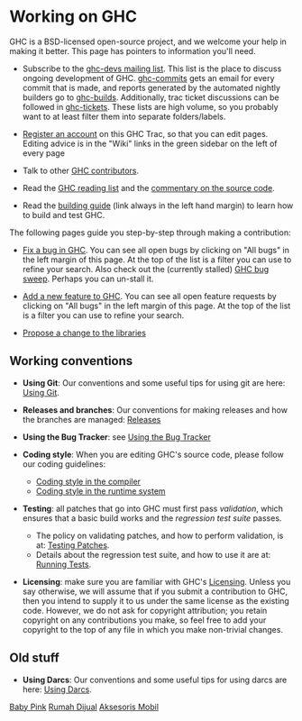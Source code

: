 # Working on GHC



GHC is a BSD-licensed open-source project, and we welcome your help in making it better.
This page has pointers to information you'll need.


- Subscribe to the [
  ghc-devs mailing list](http://www.haskell.org/mailman/listinfo/ghc-devs).  This list is the place to discuss ongoing development of GHC. [
  ghc-commits](http://www.haskell.org/mailman/listinfo/ghc-commits) gets an email for every commit that is made, and reports generated by the automated nightly builders go to [
  ghc-builds](http://www.haskell.org/mailman/listinfo/ghc-builds). Additionally, trac ticket discussions can be followed in [
  ghc-tickets](http://www.haskell.org/mailman/listinfo/ghc-tickets). These lists are high volume, so you probably want to at least filter them into separate folders/labels.

- [Register an account](/trac/ghc/register) on this GHC Trac, so that you can edit pages.  Editing advice is in the "Wiki" links in the green sidebar on the left of every page

- Talk to other [GHC contributors](contributors).

- Read the [GHC reading list](reading-list) and the [commentary on the source code](commentary).

- Read the [building guide](building) (link always in the left hand margin) to learn how to build and test GHC.


The following pages guide you step-by-step through making a contribution:


- [Fix a bug in GHC](working-conventions/fixing-bugs). You can see all open bugs by clicking on "All bugs" in the left margin of this page.  At the top of the list is a filter you can use to refine your search.  Also check out the (currently stalled) [GHC bug sweep](bug-sweep).  Perhaps you can un-stall it.

- [Add a new feature to GHC](working-conventions/adding-features). You can see all open feature requests by clicking on "All bugs" in the left margin of this page.  At the top of the list is a filter you can use to refine your search.

- [
  Propose a change to the libraries](http://haskell.org/haskellwiki/Library_submissions)

## Working conventions


- **Using Git**: Our conventions and some useful tips for using git are here: [Using Git](working-conventions/git).

- **Releases and branches**: Our conventions for making releases and how the branches are managed: [Releases](working-conventions/releases)

- **Using the Bug Tracker**: see [Using the Bug Tracker](working-conventions/bug-tracker)

- **Coding style**: When you are editing GHC's source code, please follow our coding guidelines:

  - [Coding style in the compiler](commentary/coding-style)
  - [Coding style in the runtime system](commentary/rts/conventions)

- **Testing**: all patches that go into GHC must first pass *validation*, which ensures that a basic build works and the *regression test suite* passes.

  - The policy on validating patches, and how to perform validation, is at: [Testing Patches](testing-patches).
  - Details about the regression test suite, and how to use it are at: [Running Tests](building/running-tests).

- **Licensing**: make sure you are familiar with GHC's [Licensing](licensing).  Unless you say otherwise, we will assume that if you submit a contribution to GHC, then you intend to supply it to us under the same license as the existing code. However, we do not ask for copyright attribution; you retain copyright on any contributions you make, so feel free to add your copyright to the top of any file in which you make non-trivial changes.

## Old stuff


- **Using Darcs**: Our conventions and some useful tips for using darcs are here: [Using Darcs](working-conventions/darcs).


[ Baby Pink](http://www.grosir-kosmetik.com/6-baby-pink-cream-pemutih-kulit) [
Rumah Dijual](http://www.propertykita.com/rumah.html) [
Aksesoris Mobil](http://www.detikauto.com)


